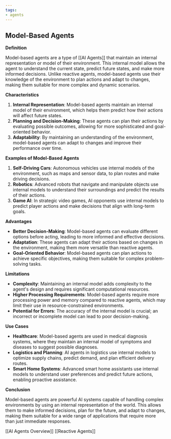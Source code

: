 ```yaml
---
tags:
- agents
---
```


## **Model-Based Agents**

**Definition**

Model-based agents are a type of [[AI Agents]] that maintain an internal representation or model of their environment. This internal model allows the agent to understand the current state, predict future states, and make more informed decisions. Unlike reactive agents, model-based agents use their knowledge of the environment to plan actions and adapt to changes, making them suitable for more complex and dynamic scenarios.

**Characteristics**

1. **Internal Representation**: Model-based agents maintain an internal model of their environment, which helps them predict how their actions will affect future states.
2. **Planning and Decision-Making**: These agents can plan their actions by evaluating possible outcomes, allowing for more sophisticated and goal-oriented behavior.
3. **Adaptability**: By maintaining an understanding of the environment, model-based agents can adapt to changes and improve their performance over time.

**Examples of Model-Based Agents**

1. **Self-Driving Cars**: Autonomous vehicles use internal models of the environment, such as maps and sensor data, to plan routes and make driving decisions.
2. **Robotics**: Advanced robots that navigate and manipulate objects use internal models to understand their surroundings and predict the results of their actions.
3. **Game AI**: In strategic video games, AI opponents use internal models to predict player actions and make decisions that align with long-term goals.

**Advantages**

- **Better Decision-Making**: Model-based agents can evaluate different options before acting, leading to more informed and effective decisions.
- **Adaptation**: These agents can adapt their actions based on changes in the environment, making them more versatile than reactive agents.
- **Goal-Oriented Behavior**: Model-based agents can plan actions to achieve specific objectives, making them suitable for complex problem-solving tasks.

**Limitations**

- **Complexity**: Maintaining an internal model adds complexity to the agent's design and requires significant computational resources.
- **Higher Processing Requirements**: Model-based agents require more processing power and memory compared to reactive agents, which may limit their use in resource-constrained environments.
- **Potential for Errors**: The accuracy of the internal model is crucial; an incorrect or incomplete model can lead to poor decision-making.

**Use Cases**

- **Healthcare**: Model-based agents are used in medical diagnosis systems, where they maintain an internal model of symptoms and diseases to suggest possible diagnoses.
- **Logistics and Planning**: AI agents in logistics use internal models to optimize supply chains, predict demand, and plan efficient delivery routes.
- **Smart Home Systems**: Advanced smart home assistants use internal models to understand user preferences and predict future actions, enabling proactive assistance.

**Conclusion**

Model-based agents are powerful AI systems capable of handling complex environments by using an internal representation of the world. This allows them to make informed decisions, plan for the future, and adapt to changes, making them suitable for a wide range of applications that require more than just immediate responses.

[[AI Agents Overview]]  [[Reactive Agents]]